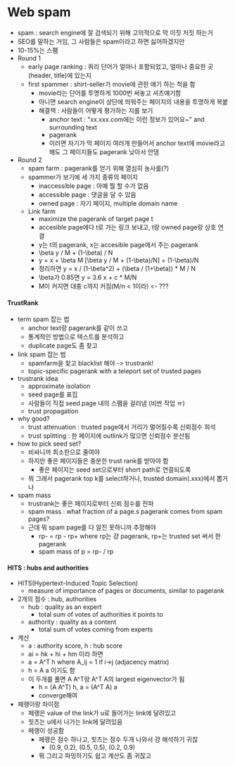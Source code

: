 # Web spam

* spam : search engine에 잘 검색되기 위해 고의적으로 막 이짓 저짓 하는거
* SEO를 말하는 거임, 그 사람들은 spam이라고 하면 싫어하겠지만
* 10-15%는 스팸
* Round 1
    * early page ranking : 쿼리 단어가 얼마나 포함되었고, 얼마나 중요한 곳(header, title)에 있는지
    * first spammer : shirt-seller가 movie에 관한 얘기 하는 척을 함
        * movie라는 단어를 투명하게 1000번 써놓고 셔츠얘기함
        * 아니면 search engine이 상단에 띄워주는 페이지의 내용을 투명하게 복붙
        * 해결책 : 사람들이 어떻게 평가하는 지를 보기
            * anchor text : "xx.xxx.com에는 이런 정보가 있어요~" and surrounding text
            * pagerank
            * 이러면 자기가 막 페이지 여러개 만들어서 anchor text에 movie라고 해도 그 페이지들도 pagerank 낮아서 안댐
* Round 2
    * spam farm : pagerank를 얻기 위해 열심히 농사를(?)
    * spammer가 보기에 세 가지 종류의 페이지
        * inaccessible page : 아예 뭘 할 수가 없음
        * accessible page : 댓글을 달 수 있음
        * owned page : 자기 페이지, multiple domain name
    * Link farm
        * maximize the pagerank of target page t
        * accesible page에다 t로 가는 링크 보내고, t랑 owned page랑 상호 연결
        * y는 t의 pagerank, x는 accesible page에서 주는 pagerank
        * \beta y / M + (1-\beta) / N
        * y = x + \beta M [\beta y / M + (1-\beta)/N] + (1-\beta)/N
        * 정리하면 y = x / (1-\beta^2) + (\beta / (1+\beta)) * M / N
        * \beta가 0.85면 y = 3.6 x + c * M/N
        * M이 커지면 대충 c까지 커짐(M/n < 1이라) <- ???

#### TrustRank

* term spam 잡는 법
    * anchor text랑 pagerank를 같이 쓰고
    * 통계적인 방법으로 텍스트를 분석하고
    * duplicate page도 좀 찾고
* link spam 잡는 법
    * spamfarm을 찾고 blacklist 해야 -> trustrank!
    * topic-specific pagerank with a teleport set of trusted pages
* trustrank idea
    * approximate isolation
    * seed page를 표집
    * 사람들이 직접 seed page 내의 스팸을 걸러냄 (비싼 작업 ㅠ)
    * trust propagation
* why good?
    * trust attenuation : trusted page에서 거리가 멀어질수록 신뢰점수 희석
    * trust splitting : 한 페이지에 outlink가 많으면 신뢰점수 분산됨
* how to pick seed set?
    * 비싸니까 최소한으로 줄여야
    * 하지만 좋은 페이지들은 충분한 trust rank를 받아야 함
        * 좋은 페이지는 seed set으로부터 short path로 연결되도록
    * 뭐 그래서 pagerank top k를 select하거나, trusted domain(.xxx)에서 뽑거나
* spam mass
    * trustrank는 좋은 페이지로부터 신뢰 점수를 전파
    * spam mass : what fraction of a page.s pagerank comes from spam pages?
    * 근데 뭐 spam page를 다 알진 못하니까 추정해야
        * rp- = rp - rp+ where rp는 걍 pagerank, rp+는 trusted set 써서 한 pagerank
        * spam mass of p = rp- / rp

#### HITS : hubs and authorities

* HITS(Hypertext-Induced Topic Selection)
    * measure of importance of pages or documents, similar to pagerank
* 2개의 점수 : hub, authorities
    * hub : quality as an expert
        * total sum of votes of authorities it points to
    * authority : quality as a content
        * total sum of votes coming from experts
* 계산
    * a : authority score, h : hub score
    * ai = hk + hi + hm 이라 하면
    * a = A^T h where A_ij = 1 if i->j (adjacency matrix)
    * h = A a 이기도 함
    * 이 두개를 풀면 A A^T랑 A^T A의 largest eigenvector가 됨
        * h = (A A^T) h, a = (A^T A) a
        * converge해여
* 페랭이랑 차이점
    * 페랭은 value of the link가 u로 들어가는 link에 달려있고
    * 힛츠는 u에서 나가는 link에 달려있음
    * 페랭이 성공함
        * 페랭은 점수 하나고, 힛츠는 점수 두개 나와서 걍 해석하기 귀찮
            * (0.9, 0.2), (0.5, 0.5), (0.2, 0.9)
        * 뭐 그리고 파밍하기도 쉽고 계산도 좀 귀찮고
